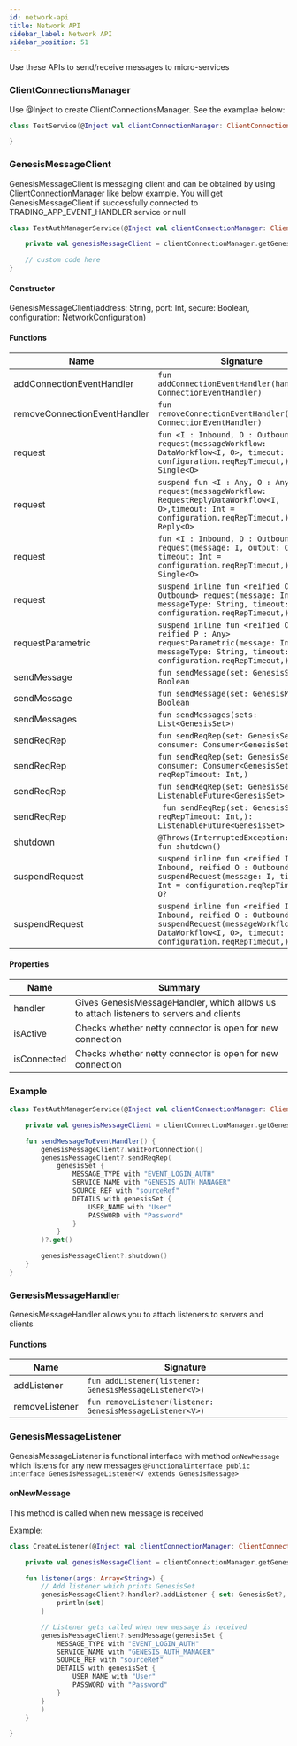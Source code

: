 ```yaml
---
id: network-api
title: Network API
sidebar_label: Network API
sidebar_position: 51
---
```


Use these APIs to send/receive messages to micro-services

### ClientConnectionsManager

Use @Inject to create ClientConnectionsManager. See the examplae below:

```kotlin
class TestService(@Inject val clientConnectionManager: ClientConnectionsManager) {

}
```

### GenesisMessageClient
GenesisMessageClient is messaging client and can be obtained by using ClientConnectionManager like below example. 
You will get GenesisMessageClient if successfully connected to TRADING_APP_EVENT_HANDLER service or null

```kotlin
class TestAuthManagerService(@Inject val clientConnectionManager: ClientConnectionsManager) {

    private val genesisMessageClient = clientConnectionManager.getGenesisMessageClient("GENESIS_AUTH_MANAGER")

    // custom code here
}
```

#### Constructor

GenesisMessageClient(address: String, port: Int, secure: Boolean, configuration: NetworkConfiguration)

#### Functions

| Name | Signature |
| --- | --- |
| addConnectionEventHandler | `fun addConnectionEventHandler(handler: ConnectionEventHandler)` |
| removeConnectionEventHandler | `fun removeConnectionEventHandler(handler: ConnectionEventHandler)` |
| request | `fun <I : Inbound, O : Outbound> request(messageWorkflow: DataWorkflow<I, O>, timeout: Int = configuration.reqRepTimeout,): Single<O>` |
| request | `suspend fun <I : Any, O : Any> request(messageWorkflow: RequestReplyDataWorkflow<I, O>,timeout: Int = configuration.reqRepTimeout,): Reply<O>` |
| request | `fun <I : Inbound, O : Outbound> request(message: I, output: Class<O>, timeout: Int = configuration.reqRepTimeout,): Single<O>` |
| request | `suspend inline fun <reified O : Outbound> request(message: Inbound, messageType: String, timeout: Int = configuration.reqRepTimeout,): O` |
| requestParametric | `suspend inline fun <reified O, reified P : Any> requestParametric(message: Inbound, messageType: String, timeout: Int = configuration.reqRepTimeout,):` |
| sendMessage | `fun sendMessage(set: GenesisSet): Boolean` |
| sendMessage | `fun sendMessage(set: GenesisMessage): Boolean` |
| sendMessages | `fun sendMessages(sets: List<GenesisSet>)` |
| sendReqRep | `fun sendReqRep(set: GenesisSet, consumer: Consumer<GenesisSet>)` |
| sendReqRep | `fun sendReqRep(set: GenesisSet, consumer: Consumer<GenesisSet>, reqRepTimeout: Int,)` |
| sendReqRep | `fun sendReqRep(set: GenesisSet): ListenableFuture<GenesisSet>` |
| sendReqRep | ` fun sendReqRep(set: GenesisSet, reqRepTimeout: Int,): ListenableFuture<GenesisSet>` |
| shutdown | `@Throws(InterruptedException::class) fun shutdown()` |
| suspendRequest | `suspend inline fun <reified I : Inbound, reified O : Outbound> suspendRequest(message: I, timeout: Int = configuration.reqRepTimeout,): O?` |
| suspendRequest | `suspend inline fun <reified I : Inbound, reified O : Outbound> suspendRequest(messageWorkflow: DataWorkflow<I, O>, timeout: Int = configuration.reqRepTimeout,): O?` |

#### Properties

| Name | Summary |
|---|---|
| handler | Gives GenesisMessageHandler, which allows us to attach listeners to servers and clients |
| isActive | Checks whether netty connector is open for new connection |
| isConnected | Checks whether netty connector is open for new connection |

### Example

```kotlin
class TestAuthManagerService(@Inject val clientConnectionManager: ClientConnectionsManager) {

    private val genesisMessageClient = clientConnectionManager.getGenesisMessageClient("GENESIS_AUTH_MANAGER")

    fun sendMessageToEventHandler() {
        genesisMessageClient?.waitForConnection()
        genesisMessageClient?.sendReqRep(
            genesisSet {
                MESSAGE_TYPE with "EVENT_LOGIN_AUTH"
                SERVICE_NAME with "GENESIS_AUTH_MANAGER"
                SOURCE_REF with "sourceRef"
                DETAILS with genesisSet {
                    USER_NAME with "User"
                    PASSWORD with "Password"
                }
            }
        )?.get()

        genesisMessageClient?.shutdown()
    }
}
```

### GenesisMessageHandler

GenesisMessageHandler allows you to attach listeners to servers and clients

#### Functions

| Name | Signature |
| --- | --- |
| addListener | `fun addListener(listener: GenesisMessageListener<V>)` |
| removeListener | `fun removeListener(listener: GenesisMessageListener<V>)` |

### GenesisMessageListener

GenesisMessageListener is functional interface with method `onNewMessage` which listens for any new messages
`@FunctionalInterface
public interface GenesisMessageListener<V extends GenesisMessage>`

#### onNewMessage

This method is called when new message is received

Example:

```kotlin
class CreateListener(@Inject val clientConnectionManager: ClientConnectionsManager) {

    private val genesisMessageClient = clientConnectionManager.getGenesisMessageClient("GENESIS_AUTH_MANAGER")

    fun listener(args: Array<String>) {
        // Add listener which prints GenesisSet
        genesisMessageClient?.handler?.addListener { set: GenesisSet?, channel: GenesisChannel? ->
            println(set)
        }

        // Listener gets called when new message is received
        genesisMessageClient?.sendMessage(genesisSet {
            MESSAGE_TYPE with "EVENT_LOGIN_AUTH"
            SERVICE_NAME with "GENESIS_AUTH_MANAGER"
            SOURCE_REF with "sourceRef"
            DETAILS with genesisSet {
                USER_NAME with "User"
                PASSWORD with "Password"
            }
        }
        )
    }

}
```